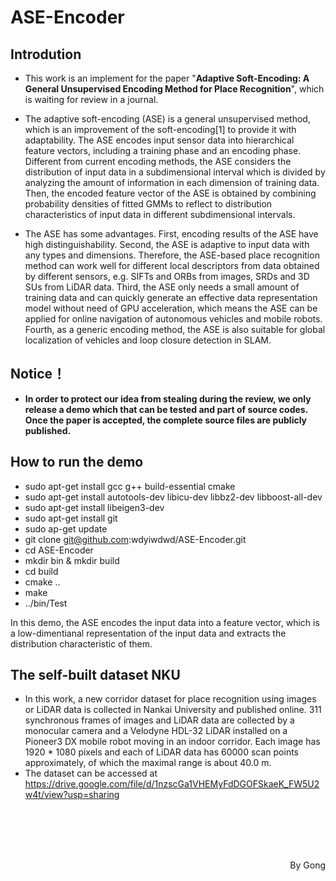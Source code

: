 # ASE-Encoder

## Introdution

+ This work is an implement for the paper "**Adaptive Soft-Encoding: A General Unsupervised Encoding Method for Place Recognition**", which is waiting for review in a journal.

+ The adaptive soft-encoding (ASE) is a general unsupervised method, which is an improvement of the soft-encoding[1] to provide it with adaptability. The ASE encodes input sensor data into hierarchical feature vectors, including a training phase and an encoding phase. Different from current encoding methods, the ASE considers the distribution of input data in a subdimensional interval which is divided by analyzing the amount of information in each dimension of training data. Then, the encoded feature vector of the ASE is obtained by combining probability densities of fitted GMMs to reflect to distribution characteristics of input data in different subdimensional intervals.

+ The ASE has some advantages. First, encoding results of the ASE have high distinguishability. Second, the ASE is adaptive to input data with any types and dimensions. Therefore, the ASE-based place recognition method can work well for different local descriptors from data obtained by different sensors, e.g. SIFTs and ORBs from images, SRDs and 3D SUs from LiDAR data. Third, the ASE only needs a small amount of training data and can quickly generate an effective data representation model without need of GPU acceleration, which means the ASE can be applied for online navigation of autonomous vehicles and mobile robots. Fourth, as a generic encoding method, the ASE is also suitable for global localization of vehicles and loop closure detection in SLAM.

## Notice！

+ **In order to protect our idea from stealing during the review, we only release a demo which that can be tested and part of source codes. Once the paper is accepted, the complete source files are publicly published.**

## How to run the demo

+ sudo apt-get install gcc g++ build-essential cmake 
+ sudo apt-get install autotools-dev libicu-dev libbz2-dev libboost-all-dev
+ sudo apt-get install libeigen3-dev
+ sudo apt-get install git
+ sudo ap-get update
+ git clone git@github.com:wdyiwdwd/ASE-Encoder.git
+ cd ASE-Encoder
+ mkdir bin & mkdir build
+ cd build
+ cmake ..
+ make
+ ../bin/Test


In this demo, the ASE encodes the input data into a feature vector, which is a low-dimentianal representation of the input data and extracts the distribution characteristic of them.

## The self-built dataset NKU

+ In this work, a new corridor dataset for place recognition using images or LiDAR data is collected in Nankai University and published online. 311 synchronous frames of images and LiDAR data are collected by a monocular camera and a Velodyne HDL-32 LiDAR installed on a Pioneer3 DX mobile robot moving in an indoor corridor. Each image has 1920 * 1080 pixels and each of LiDAR data has 60000 scan points approximately, of which the maximal range is about 40.0 m.
+ The dataset can be accessed at https://drive.google.com/file/d/1nzscGa1VHEMyFdDGOFSkaeK_FW5U2w4t/view?usp=sharing

<br />
<br />
<br />
<br />
<p align="right">By Gong</p>


